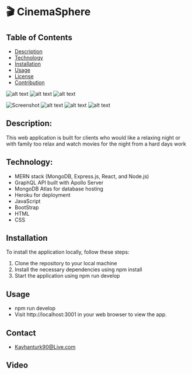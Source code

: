 # 🎬 CinemaSphere

## Table of Contents

- [Description](#description)
- [Technology](#Technology)
- [Installation](#installation)
- [Usage](#usage)
- [License](#license)
- [Contribution](#contribution)

![alt text]("./client/public/CinemaSpherehome.jpg")
![alt text]("./client/src/images/CinemaSphereLogin.jpg")
![alt text]("./client/src/images/CinemaSphereSignup.jpg")

![Screenshot]("./client/public/images/CinemaSphereSignup.jpg")
![alt text]("./client/src/images/CinemaSphereSubscribe.jpg")
![alt text]("./client/src/images/CinemaSphereProfile.jpg")
![alt text]("./client/src/images/CinemaSphereUpdate.jpg")

## Description:

This web application is built for clients who would like a relaxing night or with family too relax
and watch movies for the night from a hard days work

## Technology:

- MERN stack (MongoDB, Express.js, React, and Node.js)
- GraphQL API built with Apollo Server
- MongoDB Atlas for database hosting
- Heroku for deployment
- JavaScript
- BootStrap
- HTML
- CSS

## Installation

To install the application locally, follow these steps:

1. Clone the repository to your local machine
2. Install the necessary dependencies using npm install
3. Start the application using npm run develop

## Usage

- npm run develop
- Visit http://localhost:3001 in your web browser to view the app.

## Contact

- Kayhanturk90@Live.com

## Video
